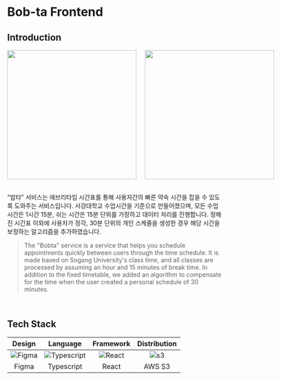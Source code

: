 # Bob-ta Frontend

## Introduction

<div style="display:flex;">
<image src="https://postfiles.pstatic.net/MjAyMjEwMjFfMjkz/MDAxNjY2MzQxNjI1ODY0.WjyeOaLk-2TQIqlMpCOvAxdmINXZ0jMIfFDuqZp1D8sg.RH7UfZ4tHfj2TKCVRsuDBd_eyY9aouXykMHLkHaj2Q4g.PNG.js7056/bobta-index1.png?type=w966" style="width:300px; margin-right:20px;" />
<image src="https://postfiles.pstatic.net/MjAyMjEwMjFfMjQ4/MDAxNjY2MzQxNjI1ODY5.0q2aS16-YTALf71oO6ccCE_n4biUO8WdtEwF_YWD9bQg.9ZreXpjVPhwXhPPl5ZZknIdmc6M04XPL0igfvdb8QrEg.PNG.js7056/bobta-index2.png?type=w966" style="width:300px;"/>
</div>
<br />

"밥타" 서비스는 에브리타임 시간표를 통해 사용자간의 빠른 약속 시간을 잡을 수 있도록 도와주는 서비스입니다. 서강대학교 수업시간을 기준으로 만들어졌으며, 모든 수업 시간은 1시간 15분, 쉬는 시간은 15분 단위를 가정하고 데이터 처리를 진행합니다. 정해진 시간표 이외에 사용자가 정각, 30분 단위의 개인 스케줄을 생성한 경우 해당 시간을 보정하는 알고리즘을 추가하였습니다.

> The "Bobta" service is a service that helps you schedule appointments quickly between users through the time schedule.
> It is made based on Sogang University's class time, and all classes are processed by assuming an hour and 15 minutes of break time.
> In addition to the fixed timetable, we added an algorithm to compensate for the time when the user created a personal schedule of 30 minutes.

<br />

## Tech Stack

|                                 Design                                 |                                                               Language                                                                |                                        Framework                                         |                                                Distribution                                                |
| :--------------------------------------------------------------------: | :-----------------------------------------------------------------------------------------------------------------------------------: | :--------------------------------------------------------------------------------------: | :--------------------------------------------------------------------------------------------------------: |
| ![Figma](https://cdn2.downdetector.com/static/uploads/logo/figma2.png) | ![Typescript](https://upload.wikimedia.org/wikipedia/commons/thumb/4/4c/Typescript_logo_2020.svg/1024px-Typescript_logo_2020.svg.png) | ![React](https://blog.kakaocdn.net/dn/doBY5S/btrlEmJSNSs/qmgj8lzzHRkt2b0WX5nSN1/img.png) | ![s3](https://user-images.githubusercontent.com/2277182/75613896-f24f5800-5b32-11ea-966e-4ed4b41f873a.png) |
|                                 Figma                                  |                                                              Typescript                                                               |                                          React                                           |                                                   AWS S3                                                   |

<br />
